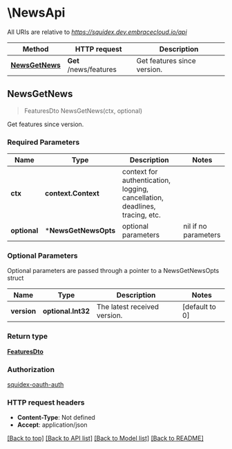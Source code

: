 # \NewsApi

All URIs are relative to *https://squidex.dev.embracecloud.io/api*

Method | HTTP request | Description
------------- | ------------- | -------------
[**NewsGetNews**](NewsApi.md#NewsGetNews) | **Get** /news/features | Get features since version.



## NewsGetNews

> FeaturesDto NewsGetNews(ctx, optional)

Get features since version.

### Required Parameters


Name | Type | Description  | Notes
------------- | ------------- | ------------- | -------------
**ctx** | **context.Context** | context for authentication, logging, cancellation, deadlines, tracing, etc.
 **optional** | ***NewsGetNewsOpts** | optional parameters | nil if no parameters

### Optional Parameters

Optional parameters are passed through a pointer to a NewsGetNewsOpts struct


Name | Type | Description  | Notes
------------- | ------------- | ------------- | -------------
 **version** | **optional.Int32**| The latest received version. | [default to 0]

### Return type

[**FeaturesDto**](FeaturesDto.md)

### Authorization

[squidex-oauth-auth](../README.md#squidex-oauth-auth)

### HTTP request headers

- **Content-Type**: Not defined
- **Accept**: application/json

[[Back to top]](#) [[Back to API list]](../README.md#documentation-for-api-endpoints)
[[Back to Model list]](../README.md#documentation-for-models)
[[Back to README]](../README.md)

